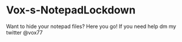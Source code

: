 # Vox-s-NotepadLockdown
Want to hide your notepad files? Here you go!
If you need help dm my twitter @vox77
